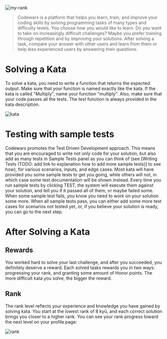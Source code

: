 ![my-rank](https://www.codewars.com/users/SMingC/badges/large)

> Codewars is a platform that helps you learn, train, and improve your coding skills by solving programming tasks of many types and difficulty levels. You choose how you would like to learn. Do you want to take on increasingly difficult challenges? Maybe you prefer training through repetition and by improving your solutions. After solving a task, compare your answer with other users and learn from them or help less experienced users by answering their questions.

# Solving a Kata

To solve a kata, you need to write a function that returns the expected output. Make sure that your function is named exactly like the kata. If the kata is called "Multiply", name your function "multiply". Also, make sure that your code passes all the tests. The test function is always provided in the kata description.

![kata](https://docs.codewars.com/assets/images/solving_03_trainer_dark-0fe166a1dceaf66f0b2f3a0f7ea76bab.png#gh-dark-mode-only)

# Testing with sample tests

Codewars promotes the Test Driven Development approach. This means that you are encouraged to write not only code for your solution, but also add as many tests in Sample Tests panel as you can think of (see [Writing Tests (TODO: add link to explanation how to add more sample tests)] to see how), for various scenarios, inputs, and edge cases. Most kata will have provided you some sample tests to get you going, while others will not, in which case some test documentation will be shown instead. Every time you run sample tests by clicking TEST, the system will execute them against your solution, and tell you if it passed all of them, or maybe failed some. When some sample test fails, you know you need to work on your solution some more. When all sample tests pass, you can either add some more test cases for scenarios not tested yet, or, if you believe your solution is ready, you can go to the next step.

# After Solving a Kata

## Rewards

You worked hard to solve your last challenge, and after you succeeded, you definitely deserve a reward. Each solved tasks rewards you in two ways: progressing your rank, and granting some amount of Honor points. The more difficult kata you solve, the bigger the reward.

## Rank

The rank level reflects your experience and knowledge you have gained by solving kata. You start at the lowest rank of 8 kyū, and each correct solution brings you closer to a higher rank. You can see your rank progress toward the next level on your profile page:

![rank](https://docs.codewars.com/assets/images/solving_01_rank-progress_dark-637af700a58cb2d374b33318132e7458.png#gh-dark-mode-only)
